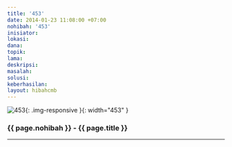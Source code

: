 ```yaml
---
title: '453'
date: 2014-01-23 11:08:00 +07:00
nohibah: '453'
inisiator:
lokasi:
dana:
topik:
lama:
deskripsi:
masalah:
solusi:
keberhasilan:
layout: hibahcmb
---
```


![453](/static/img/hibahcmb/453.png){: .img-responsive }{: width="453" }

### {{ page.nohibah }} - {{ page.title }}

---
